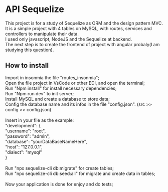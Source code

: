 # API Sequelize

This project is for a study of Sequelize as ORM and the design pattern MVC.<br>
It is a simple project with 4 tables on MySQL, with routes, services and controllers to manipulate their data.<br>
I used only javascript, NodeJS and the Sequelize at backend.<br>
The next step is to create the frontend of project with angular probaly(I am studying this question).<br>

## How to install

Import in insonmia the file "routes_insonmia";<br>
Open the file project in VsCode or other EDI, and open the terminal;<br>
Run "Npm install" for install necessary dependencies;<br>
Run "Npm run dev" to init server;<br>
Install MySQL and create a database to store data;<br>
Config the database name and its infos in the file "config.json". (src >> config >> config.json)<br>
<br>
Insert in your file as the example:<br>
"development": {<br>
  "username": "root",<br>
  "password": "admin",<br>
  "database": "yourDataBaseNameHere",<br>
  "host": "127.0.0.1",<br>
  "dialect": "mysql"<br>
}<br>
<br>
Run "npx sequelize-cli db:migrate" for create tables;<br>
Run "npx sequelize-cli db:seed:all" for migrate and create data in tables;<br>
<br>
Now your application is done for enjoy and do tests;<br>
